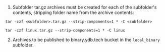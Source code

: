 1. Subfolder tar.gz archives must be created for each of the subfolder's contents, stripping folder name from the archive contents:

  ```
  tar -czf <subfolder>.tar.gz --strip-components=1 * -C <subfolder>
  ```

  ```
  tar -czf linux.tar.gz --strip-components=1 * -C linux
  ```  

2. Archives to be published to binary.ydb.tech bucket in the `local_binary` subfolder.